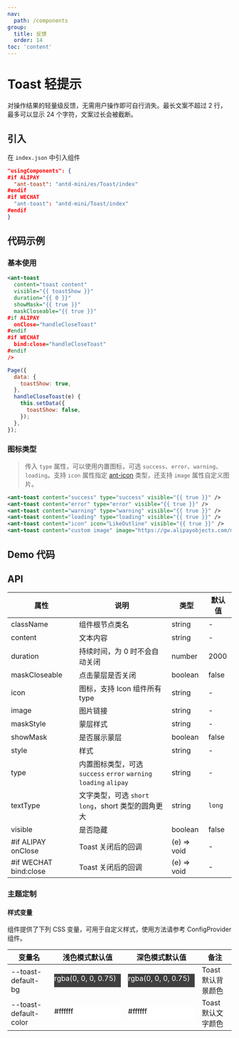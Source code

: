 ```yaml
---
nav:
  path: /components
group:
  title: 反馈
  order: 14
toc: 'content'
---
```


# Toast 轻提示

对操作结果的轻量级反馈，无需用户操作即可自行消失。最长文案不超过 2 行，最多可以显示 24 个字符，文案过长会被截断。

## 引入

在 `index.json` 中引入组件

```json
"usingComponents": {
#if ALIPAY
  "ant-toast": "antd-mini/es/Toast/index"
#endif
#if WECHAT
  "ant-toast": "antd-mini/Toast/index"
#endif
}
```

## 代码示例

### 基本使用

```xml
<ant-toast
  content="toast content"
  visible="{{ toastShow }}"
  duration="{{ 0 }}"
  showMask="{{ true }}"
  maskCloseable="{{ true }}"
#if ALIPAY
  onClose="handleCloseToast"
#endif
#if WECHAT
  bind:close="handleCloseToast"
#endif
/>
```

```js
Page({
  data: {
    toastShow: true,
  },
  handleCloseToast(e) {
    this.setData({
      toastShow: false,
    });
  },
});
```

### 图标类型

> 传入 `type` 属性，可以使用内置图标，可选 `success`、`error`、`warning`、`loading`。支持 `icon` 属性指定 [ant-icon](/components/icon) 类型，还支持 `image` 属性自定义图片。

```xml
<ant-toast content="success" type="success" visible="{{ true }}" />
<ant-toast content="error" type="error" visible="{{ true }}" />
<ant-toast content="warning" type="warning" visible="{{ true }}" />
<ant-toast content="loading" type="loading" visible="{{ true }}" />
<ant-toast content="icon" icon="LikeOutline" visible="{{ true }}" />
<ant-toast content="custom image" image="https://gw.alipayobjects.com/mdn/rms_5118be/afts/img/A*4NPGQ66arP0AAAAAAAAAAAAAARQnAQ" visible="{{ true }}" />
```

## Demo 代码

<code src='../../demo/pages/Toast/index'></code>

## API

| 属性                  | 说明                                                              | 类型        | 默认值 |
| --------------------- | ----------------------------------------------------------------- | ----------- | ------ |
| className             | 组件根节点类名                                                    | string      | -      |
| content               | 文本内容                                                          | string      | -      |
| duration              | 持续时间，为 0 时不会自动关闭                                     | number      | 2000   |
| maskCloseable         | 点击蒙层是否关闭                                                  | boolean     | false  |
| icon                  | 图标，支持 Icon 组件所有 type                                     | string      | -      |
| image                 | 图片链接                                                          | string      | -      |
| maskStyle             | 蒙层样式                                                          | string      | -      |
| showMask              | 是否展示蒙层                                                      | boolean     | false  |
| style                 | 样式                                                              | string      | -      |
| type                  | 内置图标类型，可选 `success` `error` `warning` `loading` `alipay` | string      | -      |
| textType              | 文字类型，可选 `short` `long`，short 类型的圆角更大               | string      | `long` |
| visible               | 是否隐藏                                                          | boolean     | false  |
| #if ALIPAY onClose    | Toast 关闭后的回调                                                | (e) => void | -      |
| #if WECHAT bind:close | Toast 关闭后的回调                                                | (e) => void | -      |

### 主题定制

#### 样式变量

组件提供了下列 CSS 变量，可用于自定义样式，使用方法请参考 ConfigProvider 组件。

| 变量名                | 浅色模式默认值                                                                                                    | 深色模式默认值                                                                                                    | 备注               |
| --------------------- | ----------------------------------------------------------------------------------------------------------------- | ----------------------------------------------------------------------------------------------------------------- | ------------------ |
| --toast-default-bg    | <div style="width: 150px; height: 30px; background-color: rgba(0, 0, 0, 0.75); color: #ffffff;">rgba(0, 0, 0, 0.75)</div> | <div style="width: 150px; height: 30px; background-color: rgba(0, 0, 0, 0.75); color: #ffffff;">rgba(0, 0, 0, 0.75)</div> | Toast 默认背景颜色 |
| --toast-default-color | <div style="width: 150px; height: 30px; background-color: #ffffff; color: #000000;">#ffffff</div>                  | <div style="width: 150px; height: 30px; background-color: #ffffff; color: #000000;">#ffffff</div>                  | Toast 默认文字颜色 |
